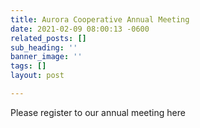 ```yaml
---
title: Aurora Cooperative Annual Meeting
date: 2021-02-09 08:00:13 -0600
related_posts: []
sub_heading: ''
banner_image: ''
tags: []
layout: post

---
```

Please register to our annual meeting here